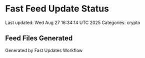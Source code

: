 # Fast Feed Update Status
Last updated: Wed Aug 27 16:34:14 UTC 2025
Categories: crypto

## Feed Files Generated

Generated by Fast Updates Workflow
